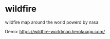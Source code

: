 # wildfire
wildfire map around the world powerd by nasa

Demo: https://wildfire-worldmap.herokuapp.com/
